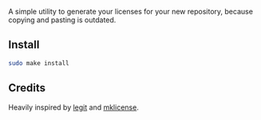 A simple utility to generate your licenses for your new repository, 
because copying and pasting is outdated.

## Install
``` sh
sudo make install
```

## Credits
Heavily inspired by [legit](https://github.com/captainsafia/legit) and [mklicense](https://github.com/cezaraugusto/mklicense).
